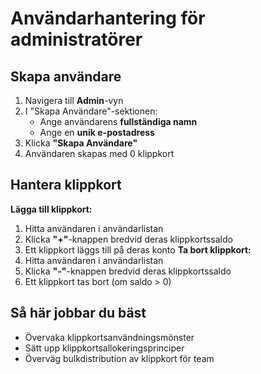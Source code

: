 # Användarhantering för administratörer
## Skapa användare
1. Navigera till **Admin**-vyn
2. I "Skapa Användare"-sektionen:
   - Ange användarens **fullständiga namn**
   - Ange en **unik e-postadress**
3. Klicka **"Skapa Användare"**
4. Användaren skapas med 0 klippkort

## Hantera klippkort
**Lägga till klippkort:**
1. Hitta användaren i användarlistan
2. Klicka **"+"**-knappen bredvid deras klippkortssaldo
3. Ett klippkort läggs till på deras konto
**Ta bort klippkort:**
1. Hitta användaren i användarlistan
2. Klicka **"-"**-knappen bredvid deras klippkortssaldo
3. Ett klippkort tas bort (om saldo > 0)
## Så här jobbar du bäst
- Övervaka klippkortsanvändningsmönster
- Sätt upp klippkortsallokeringsprinciper
- Överväg bulkdistribution av klippkort för team
